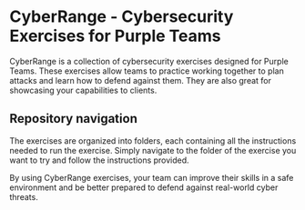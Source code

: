 # CyberRange - Cybersecurity Exercises for Purple Teams
CyberRange is a collection of cybersecurity exercises designed for Purple Teams. These exercises allow teams to practice working together to plan attacks and learn how to defend against them. They are also great for showcasing your capabilities to clients.


## Repository navigation
The exercises are organized into folders, each containing all the instructions needed to run the exercise. Simply navigate to the folder of the exercise you want to try and follow the instructions provided.

By using CyberRange exercises, your team can improve their skills in a safe environment and be better prepared to defend against real-world cyber threats.
